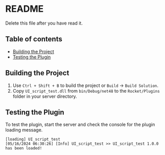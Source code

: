 ﻿# README
Delete this file after you have read it.

## Table of contents
- [Building the Project](#building-the-project)
- [Testing the Plugin](#testing-the-plugin)

## Building the Project
1. Use `Ctrl + Shift + B` to build the project or `Build` -> `Build Solution`.
2. Copy `UI_script_test.dll` from `bin/Debug/net48` to the `Rocket/Plugins` folder in your server directory.

## Testing the Plugin
To test the plugin, start the server and check the console for the plugin loading message.
```
[loading] UI_script_test
[05/16/2024 06:30:26] [Info] UI_script_test >> UI_script_test 1.0.0 has been loaded!
```